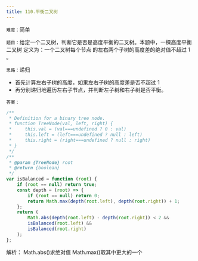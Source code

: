 ```yaml
---
title: 110.平衡二叉树
---
```


`难度：`简单

`题目：`给定一个二叉树，判断它是否是高度平衡的二叉树。本题中，一棵高度平衡二叉树
定义为：一个二叉树每个节点 的左右两个子树的高度差的绝对值不超过 1 。

`思路：`递归

-   首先计算左右子树的高度，如果左右子树的高度差是否不超过 1
-   再分别递归地遍历左右子节点，并判断左子树和右子树是否平衡。

`答案：`

```js
/**
 * Definition for a binary tree node.
 * function TreeNode(val, left, right) {
 *     this.val = (val===undefined ? 0 : val)
 *     this.left = (left===undefined ? null : left)
 *     this.right = (right===undefined ? null : right)
 * }
 */
/**
 * @param {TreeNode} root
 * @return {boolean}
 */
var isBalanced = function (root) {
	if (root == null) return true;
	const depth = (root) => {
		if (root == null) return 0;
		return Math.max(depth(root.left), depth(root.right)) + 1;
	};
	return (
		Math.abs(depth(root.left) - depth(root.right)) < 2 &&
		isBalanced(root.left) &&
		isBalanced(root.right)
	);
};
```

解析： Math.abs()求绝对值 Math.max()取其中更大的一个
